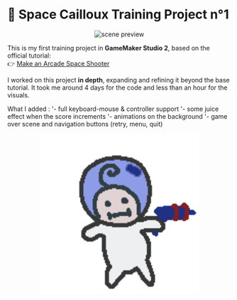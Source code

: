 # 🚀 Space Cailloux Training Project n°1
<p align="center">
  <img src="MDpreview/mdpreview2.gif" alt="scene preview" width="560"/>
</p>

This is my first training project in **GameMaker Studio 2**, based on the official tutorial:  
👉 [Make an Arcade Space Shooter](https://gamemaker.io/fr/tutorials/make-arcade-space-shooter)

I worked on this project **in depth**, expanding and refining it beyond the base tutorial.
It took me around 4 days for the code and less than an hour for the visuals.

What I added :
'- full keyboard-mouse & controller support
'- some juice effect when the score increments
'- animations on the background
'- game over scene and navigation buttons (retry, menu, quit)

<p align="center">
  <img src="MDpreview/mdpreview1.gif" alt="Cute character preview" width="360"/>
</p>

